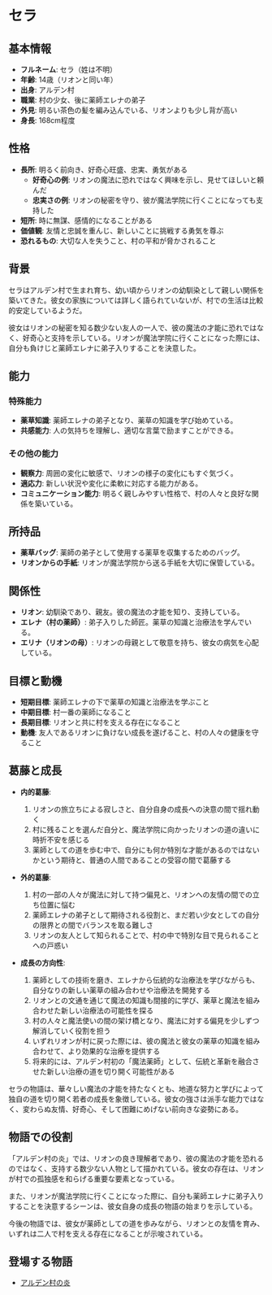 # セラ

## 基本情報

- **フルネーム**: セラ（姓は不明）
- **年齢**: 14歳（リオンと同い年）
- **出身**: アルデン村
- **職業**: 村の少女、後に薬師エレナの弟子
- **外見**: 明るい茶色の髪を編み込んでいる、リオンよりも少し背が高い
- **身長**: 168cm程度

## 性格

- **長所**: 明るく前向き、好奇心旺盛、忠実、勇気がある
  - **好奇心の例**: リオンの魔法に恐れではなく興味を示し、見せてほしいと頼んだ
  - **忠実さの例**: リオンの秘密を守り、彼が魔法学院に行くことになっても支持した
- **短所**: 時に無謀、感情的になることがある
- **価値観**: 友情と忠誠を重んじ、新しいことに挑戦する勇気を尊ぶ
- **恐れるもの**: 大切な人を失うこと、村の平和が脅かされること

## 背景

セラはアルデン村で生まれ育ち、幼い頃からリオンの幼馴染として親しい関係を築いてきた。彼女の家族については詳しく語られていないが、村での生活は比較的安定しているようだ。

彼女はリオンの秘密を知る数少ない友人の一人で、彼の魔法の才能に恐れではなく、好奇心と支持を示している。リオンが魔法学院に行くことになった際には、自分も負けじと薬師エレナに弟子入りすることを決意した。

## 能力

### 特殊能力

- **薬草知識**: 薬師エレナの弟子となり、薬草の知識を学び始めている。
- **共感能力**: 人の気持ちを理解し、適切な言葉で励ますことができる。

### その他の能力

- **観察力**: 周囲の変化に敏感で、リオンの様子の変化にもすぐ気づく。
- **適応力**: 新しい状況や変化に柔軟に対応する能力がある。
- **コミュニケーション能力**: 明るく親しみやすい性格で、村の人々と良好な関係を築いている。

## 所持品

- **薬草バッグ**: 薬師の弟子として使用する薬草を収集するためのバッグ。
- **リオンからの手紙**: リオンが魔法学院から送る手紙を大切に保管している。

## 関係性

- **リオン**: 幼馴染であり、親友。彼の魔法の才能を知り、支持している。
- **エレナ（村の薬師）**: 弟子入りした師匠。薬草の知識と治療法を学んでいる。
- **エリナ（リオンの母）**: リオンの母親として敬意を持ち、彼女の病気を心配している。

## 目標と動機

- **短期目標**: 薬師エレナの下で薬草の知識と治療法を学ぶこと
- **中期目標**: 村一番の薬師になること
- **長期目標**: リオンと共に村を支える存在になること
- **動機**: 友人であるリオンに負けない成長を遂げること、村の人々の健康を守ること

## 葛藤と成長

- **内的葛藤**: 
  1. リオンの旅立ちによる寂しさと、自分自身の成長への決意の間で揺れ動く
  2. 村に残ることを選んだ自分と、魔法学院に向かったリオンの道の違いに時折不安を感じる
  3. 薬師としての道を歩む中で、自分にも何か特別な才能があるのではないかという期待と、普通の人間であることの受容の間で葛藤する

- **外的葛藤**: 
  1. 村の一部の人々が魔法に対して持つ偏見と、リオンへの友情の間での立ち位置に悩む
  2. 薬師エレナの弟子として期待される役割と、まだ若い少女としての自分の限界との間でバランスを取る難しさ
  3. リオンの友人として知られることで、村の中で特別な目で見られることへの戸惑い

- **成長の方向性**: 
  1. 薬師としての技術を磨き、エレナから伝統的な治療法を学びながらも、自分なりの新しい薬草の組み合わせや治療法を開発する
  2. リオンとの文通を通じて魔法の知識も間接的に学び、薬草と魔法を組み合わせた新しい治療法の可能性を探る
  3. 村の人々と魔法使いの間の架け橋となり、魔法に対する偏見を少しずつ解消していく役割を担う
  4. いずれリオンが村に戻った際には、彼の魔法と彼女の薬草の知識を組み合わせて、より効果的な治療を提供する
  5. 将来的には、アルデン村初の「魔法薬師」として、伝統と革新を融合させた新しい治療の道を切り開く可能性がある

セラの物語は、華々しい魔法の才能を持たなくとも、地道な努力と学びによって独自の道を切り開く若者の成長を象徴している。彼女の強さは派手な能力ではなく、変わらぬ友情、好奇心、そして困難にめげない前向きな姿勢にある。

## 物語での役割

「アルデン村の炎」では、リオンの良き理解者であり、彼の魔法の才能を恐れるのではなく、支持する数少ない人物として描かれている。彼女の存在は、リオンが村での孤独感を和らげる重要な要素となっている。

また、リオンが魔法学院に行くことになった際に、自分も薬師エレナに弟子入りすることを決意するシーンは、彼女自身の成長の物語の始まりを示している。

今後の物語では、彼女が薬師としての道を歩みながら、リオンとの友情を育み、いずれは二人で村を支える存在になることが示唆されている。

## 登場する物語

- [アルデン村の炎](/stories/origins/alden_village_flame.md)